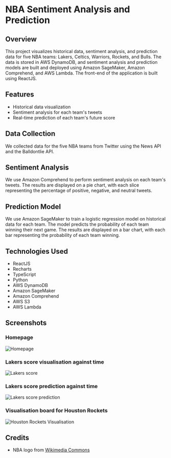 # NBA Sentiment Analysis and Prediction

## Overview

This project visualizes historical data, sentiment analysis, and prediction data for five NBA teams: Lakers, Celtics, Warriors, Rockets, and Bulls. The data is stored in AWS DynamoDB, and sentiment analysis and prediction models are built and deployed using Amazon SageMaker, Amazon Comprehend, and AWS Lambda. The front-end of the application is built using ReactJS.

## Features

- Historical data visualization
- Sentiment analysis for each team's tweets
- Real-time prediction of each team's future score

## Data Collection

We collected data for the five NBA teams from Twitter using the News API and the Balldontlie API.

## Sentiment Analysis

We use Amazon Comprehend to perform sentiment analysis on each team's tweets. The results are displayed on a pie chart, with each slice representing the percentage of positive, negative, and neutral tweets.

## Prediction Model

We use Amazon SageMaker to train a logistic regression model on historical data for each team. The model predicts the probability of each team winning their next game. The results are displayed on a bar chart, with each bar representing the probability of each team winning.

## Technologies Used

- ReactJS
- Recharts
- TypeScript
- Python
- AWS DynamoDB
- Amazon SageMaker
- Amazon Comprehend
- AWS S3
- AWS Lambda

## Screenshots
### Homepage
![Homepage](https://raw.githubusercontent.com/haingo-raz/React-AWS-Visualisation-Website/master/website/public/assets/homepage.png
)

### Lakers score visualisation against time
![Lakers score](https://raw.githubusercontent.com/haingo-raz/React-AWS-Visualisation-Website/master/website/public/assets/Lakers-score-to-time.png
)

### Lakers score prediction against time
![Lakers score prediction](https://raw.githubusercontent.com/haingo-raz/React-AWS-Visualisation-Website/master/website/public/assets/lakers_prediction.jpeg
)

### Visualisation board for Houston Rockets
![Houston Rockets Visualisation](https://raw.githubusercontent.com/haingo-raz/React-AWS-Visualisation-Website/master/website/public/assets/full-page-houston-rockets-visualisation.png
)

## Credits

- NBA logo from [Wikimedia Commons](https://commons.wikimedia.org/wiki/File:NBA_logo.svg)
